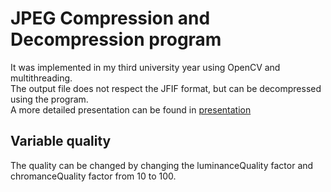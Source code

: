 # JPEG Compression and Decompression program

It was implemented in my third university year using OpenCV and multithreading.
<br>
The output file does not respect the JFIF format, but can be decompressed using the program.
<br>
A more detailed presentation can be found in [presentation](Prezentation.pptx)

## Variable quality

The quality can be changed by changing the luminanceQuality factor and chromanceQuality factor from 10 to 100.